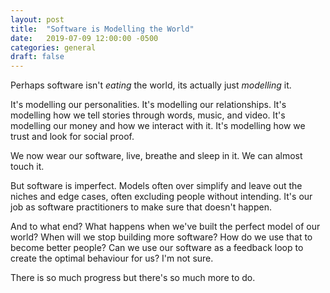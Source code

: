 ```yaml
---
layout: post
title:  "Software is Modelling the World"
date:   2019-07-09 12:00:00 -0500
categories: general
draft: false
---
```


Perhaps software isn't _eating_ the world, its actually just _modelling_ it. 

It's modelling our personalities. 
It's modelling our relationships.
It's modelling how we tell stories through words, music, and video. 
It's modelling our money and how we interact with it.
It's modelling how we trust and look for social proof.

We now wear our software, live, breathe and sleep in it. We can almost touch it.

But software is imperfect. Models often over simplify and leave out the niches and edge cases, often excluding people without intending. It's our job as software practitioners to make sure that doesn't happen. 

And to what end? What happens when we've built the perfect model of our world? When will we stop building more software? How do we use that to become better people? Can we use our software as a feedback loop to create the optimal behaviour for us? I'm not sure. 

There is so much progress but there's so much more to do. 